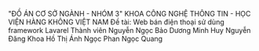 "ĐỒ ÁN CƠ SỞ NGÀNH - NHÓM 3" 
KHOA CÔNG NGHỆ THÔNG TIN - HỌC VIỆN HÀNG KHÔNG VIỆT NAM
<i class="fa-solid fa-list-check"></i> Đề tài: Web bán điện thoại sử dùng framework Lavarel
<i class="fa-solid fa-people-group"></i> Thành viên
Nguyễn Ngọc Bảo
Dương Minh Huy
Nguyễn Đăng Khoa
Hồ Thị Ánh Ngọc
Phan Ngọc Quang

